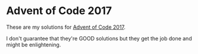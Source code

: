 # Advent of Code 2017

These are my solutions for [Advent of Code 2017](http://adventofcode.com/). 

I don't guarantee that they're GOOD solutions but they get the job done and might be enlightening.

